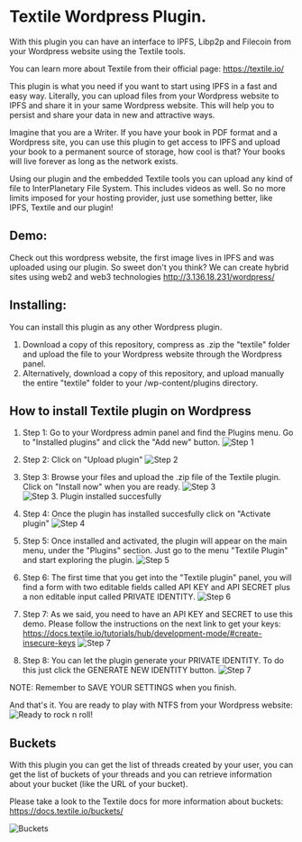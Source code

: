 # Textile Wordpress Plugin.
With this plugin you can have an interface to IPFS, Libp2p and Filecoin from your Wordpress website using the Textile tools.

You can learn more about Textile from their official page: https://textile.io/

This plugin is what you need if you want to start using IPFS in a fast and easy way. Literally, you can upload files from your Wordpress website to IPFS and share it in your same Wordpress website. This will help you to persist and share your data in new and attractive ways.

Imagine that you are a Writer. If you have your book in PDF format and a Wordpress site, you can use this plugin to get access to IPFS and upload your book to a permanent source of storage, how cool is that? Your books will live forever as long as the network exists.

Using our plugin and the embedded Textile tools you can upload any kind of file to InterPlanetary File System. This includes videos as well. So no more limits imposed for your hosting provider, just use something better, like IPFS, Textile and our plugin!

## Demo:
Check out this wordpress website, the first image lives in IPFS and was uploaded using our plugin. So sweet don't you think? We can create hybrid sites using web2 and web3 technologies http://3.136.18.231/wordpress/

## Installing:
You can install this plugin as any other Wordpress plugin. 
1. Download a copy of this repository, compress as .zip the "textile" folder and upload the file to your Wordpress website through the Wordpress panel.
2. Alternatively, download a copy of this repository, and upload manually the entire "textile" folder to your /wp-content/plugins directory.

## How to install Textile plugin on Wordpress
1. Step 1: Go to your Wordpress admin panel and find the Plugins menu. Go to "Installed plugins" and click the "Add new" button.
![Step 1](http://3.136.18.231/demoTextile/textileplugin_step2.png)

2. Step 2: Click on "Upload plugin"
![Step 2](http://3.136.18.231/demoTextile/textileplugin_step3.png)

3. Step 3: Browse your files and upload the .zip file of the Textile plugin. Click on "Install now" when you are ready.
![Step 3](http://3.136.18.231/demoTextile/textileplugin_step4.png)
![Step 3. Plugin installed succesfully](http://3.136.18.231/demoTextile/textileplugin_step5.png)

4. Step 4: Once the plugin has installed succesfully click on "Activate plugin"
![Step 4](http://3.136.18.231/demoTextile/textileplugin_step6.png)

5. Step 5: Once installed and activated, the plugin will appear on the main menu, under the "Plugins" section. Just go to the menu "Textile Plugin" and start exploring the plugin.
![Step 5](http://3.136.18.231/demoTextile/textileplugin_step7.png)

6. Step 6: The first time that you get into the "Textile plugin" panel, you will find a form with two editable fields called API KEY and API SECRET plus a non editable input called PRIVATE IDENTITY. 
![Step 6](http://3.136.18.231/demoTextile/textileCool1.png)

7. Step 7: As we said, you need to have an API KEY and SECRET to use this demo. Please follow the instructions on the next link to get your keys: https://docs.textile.io/tutorials/hub/development-mode/#create-insecure-keys
![Step 7](http://3.136.18.231/demoTextile/textileplugin_step9.png)

8. Step 8: You can let the plugin generate your PRIVATE IDENTITY. To do this just click the GENERATE NEW IDENTITY button.
![Step 7](http://3.136.18.231/demoTextile/newIdentity.png)

NOTE: Remember to SAVE YOUR SETTINGS when you finish.

And that's it. You are ready to play with NTFS from your Wordpress website:
![Ready to rock n roll!](http://3.136.18.231/demoTextile/textilePluginCapture1.png)

## Buckets 

With this plugin you can get the list of threads created by your user, you can get the list of buckets of your threads and you can retrieve information about your bucket (like the URL of your bucket).

Please take a look to the Textile docs for more information about buckets: https://docs.textile.io/buckets/

![Buckets](http://3.136.18.231/demoTextile/textileCoolBuckets.png)


